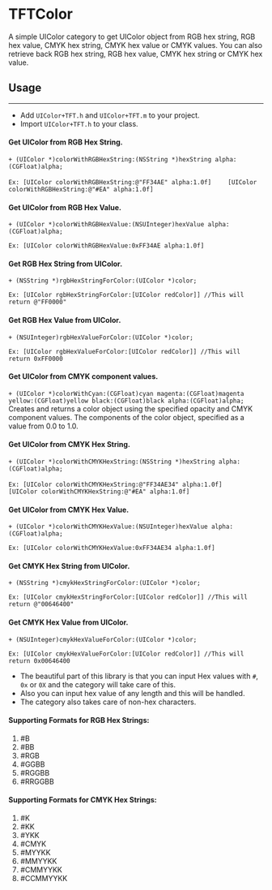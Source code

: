 TFTColor
========

A simple UIColor category to get UIColor object from RGB hex string, RGB hex value, CMYK hex string, CMYK hex value or CMYK values. You can also retrieve back RGB hex string, RGB hex value, CMYK hex string or CMYK hex value.

## Usage
---

* Add `UIColor+TFT.h` and `UIColor+TFT.m` to your project.
* Import `UIColor+TFT.h` to your class.

#### Get UIColor from RGB Hex String.

`+ (UIColor *)colorWithRGBHexString:(NSString *)hexString alpha:(CGFloat)alpha;`

`Ex: [UIColor colorWithRGBHexString:@"FF34AE" alpha:1.0f]`
`    [UIColor colorWithRGBHexString:@"#EA" alpha:1.0f]`

#### Get UIColor from RGB Hex Value.

`+ (UIColor *)colorWithRGBHexValue:(NSUInteger)hexValue alpha:(CGFloat)alpha;`

`Ex: [UIColor colorWithRGBHexValue:0xFF34AE alpha:1.0f]`

#### Get RGB Hex String from UIColor.

`+ (NSString *)rgbHexStringForColor:(UIColor *)color;`

`Ex: [UIColor rgbHexStringForColor:[UIColor redColor]] //This will return @"FF0000"`

#### Get RGB Hex Value from UIColor.

`+ (NSUInteger)rgbHexValueForColor:(UIColor *)color;`

`Ex: [UIColor rgbHexValueForColor:[UIColor redColor]] //This will return 0xFF0000`

#### Get UIColor from CMYK component values.

`+ (UIColor *)colorWithCyan:(CGFloat)cyan magenta:(CGFloat)magenta yellow:(CGFloat)yellow black:(CGFloat)black alpha:(CGFloat)alpha;`
Creates and returns a color object using the specified opacity and CMYK component values.
The components of the color object, specified as a value from 0.0 to 1.0.

#### Get UIColor from CMYK Hex String.

`+ (UIColor *)colorWithCMYKHexString:(NSString *)hexString alpha:(CGFloat)alpha;`

`Ex: [UIColor colorWithCMYKHexString:@"FF34AE34" alpha:1.0f]`
`    [UIColor colorWithCMYKHexString:@"#EA" alpha:1.0f]`

#### Get UIColor from CMYK Hex Value.

`+ (UIColor *)colorWithCMYKHexValue:(NSUInteger)hexValue alpha:(CGFloat)alpha;`

`Ex: [UIColor colorWithCMYKHexValue:0xFF34AE34 alpha:1.0f]`

#### Get CMYK Hex String from UIColor.

`+ (NSString *)cmykHexStringForColor:(UIColor *)color;`

`Ex: [UIColor cmykHexStringForColor:[UIColor redColor]] //This will return @"00646400"`

#### Get CMYK Hex Value from UIColor.

`+ (NSUInteger)cmykHexValueForColor:(UIColor *)color;`

`Ex: [UIColor cmykHexValueForColor:[UIColor redColor]] //This will return 0x00646400`

* The beautiful part of this library is that you can input Hex values with `#`, `0x` or `0X` and the category will take care of this.
* Also you can input hex value of any length and this will be handled.
* The category also takes care of non-hex characters.

#### Supporting Formats for RGB Hex Strings:
1. #B
2. #BB
3. #RGB
4. #GGBB
5. #RGGBB
6. #RRGGBB 

#### Supporting Formats for CMYK Hex Strings:
1. #K
2. #KK
3. #YKK
4. #CMYK
5. #MYYKK
6. #MMYYKK
7. #CMMYYKK
8. #CCMMYYKK



